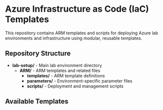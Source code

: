 # Azure Infrastructure as Code (IaC) Templates
This repository contains ARM templates and scripts for deploying Azure lab environments and infrastructure using modular, reusable templates.

## Repository Structure

- **lab-setup/** - Main lab environment directory
  - **ARM/** - ARM templates and related files
    - **templates/** - ARM template definitions
    - **parameters/** - Environment-specific parameter files
    - **scripts/** - Deployment and management scripts

## Available Templates
